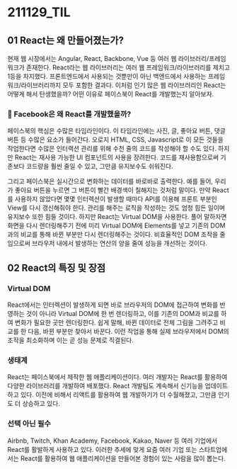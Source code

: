# 211129_TIL

### 

## 01 React는 왜 만들어졌는가?

현재 웹 시장에서는 Angular, React, Backbone, Vue 등 여러 웹 라이브러리/프레임워크가 존재한다. React라는 웹 라이브러리는 여러 웹 프레임워크/라이브러리를 제치고 1등을 차지했다. 프론트엔드에서 사용되는 것뿐만이 아닌 백엔드에서 사용하는 프레임워크/라이브러리까지 모두 포함한 결과다. 이처럼 인기 많은 웹 라이브러리인 React는 어떻게 해서 탄생했을까? 어떤 이유로 페이스북이 React를 개발했는지 알아보자.

### 🤔 Facebook은 왜 React를 개발했을까?

페이스북의 핵심은 수많은 타임라인이다. 이 타임라인에는 사진, 글, 좋아요 버튼, 댓글 버튼 등 수많은 요소가 들어간다. 오로지 HTML, CSS, Javascript로 이 모든 것들을 작업한다면 수많은 인터랙션 관리를 위해 수천 줄의 코드를 작성해야 할 수도 있다. 하지만 React는 재사용 가능한 UI 컴포넌트의 사용을 장려한다. 코드를 재사용함으로써 기존보다 코드량을 훨씬 줄일 수 있고, 그만큼 유지보수도 쉬워진다.

그리고 페이스북은 실시간으로 변화하는 데이터를 바로바로 출력한다. 예를 들어, 우리가 좋아요 버튼을 누르면 그 버튼이 빨간 배경색이 칠해지는 것처럼 말이다. 만약 React를 사용하지 않았다면 몇몇 인터렉션이 발생할 때마다 API를 이용해 프론트 부분인 View를 다시 갱신해줘야 한다. 관리를 해주는 로직을 작성하는 것도 엄청 힘든 일이며 유지보수 또한 힘들 것이다. 하지만 React는 Virtual DOM을 사용한다. 풀어 말하자면 화면을 다시 렌더링해주기 전에 미리 Virtual DOM에 Elements를 넣고 기존의 DOM과의 비교를 통해 바뀐 부분만 다시 렌더링해주는 것이다. 비효율적인 DOM 조작을 줄임으로써 브라우저 내에서 발생하는 연산의 양을 줄여 성능을 개선하는 것이다.

## 02 React의 특징 및 장점

### Virtual DOM

React에서는 인터렉션이 발생하게 되면 바로 브라우저의 DOM에 접근하여 변화를 반영하는 것이 아니라 Virtual DOM에 한 번 렌더링하고, 이를 기존의 DOM과 비교를 하여 변화가 필요한 곳만 렌더링한다. 쉽게 말해, 바뀐 데이터로 전체 그림을 그려주고 비교를 한 다음, 바뀐 부분만 찾아서 바꾼다. 이런 작업을 통해 실제 브라우저에서 DOM의 조작을 최소화하며 이는 곧 성능 문제로 직결된다.

### 생태계

React는 페이스북에서 제작한 웹 애플리케이션이다. 여러 개발자는 React를 활용하여 다양한 라이브러리를 개발하여 배포했다. React 개발팀도 계속해서 신기능을 업데이트 하고 있다. 이전에 비해서 리액트를 활용하여 웹 개발하기가 더 수월해졌고, 그만큼 인기도 더 상승하고 있다.

### 선택 아닌 필수

Airbnb, Twitch, Khan Academy, Facebook, Kakao, Naver 등 여러 기업에서 React를 활발하게 사용하고 있다. 이러한 추세에 맞게 요즘 여러 기업 또는 스타트업에서는 React를 활용하여 웹 애플리케이션을 만들어본 경험이 있는 사람을 많이 뽑는다.